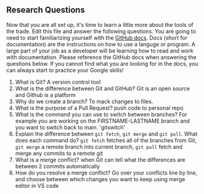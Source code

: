 ## Research Questions 

Now that you are all set up, it's time to learn a little more about the tools of the trade. Edit this file and answer the following questions. You are going to need to start familiarizing yourself with the [GitHub docs](https://docs.github.com/en). Docs (short for documentation) are the instructions on how to use a languge or program. A large part of your job as a developer will be learning how to read and work with documentation. Please reference the GitHub docs when answering the questions below. If you cannot find what you are looking for in the docs, you can always start to practice your Google skills!

1. What is Git?
A version control tool
2. What is the difference between Git and GitHub?
Git is an open source and Github is a platform
3. Why do we create a branch?
To mack changes to files.
4. What is the purpose of a Pull Request?
push code to personal repo
5. What is the command you can use to switch between branches? For example you are working on the FIRSTNAME-LASTNAME branch and you want to switch back to main.
'gitswitch'
6. Explain the difference between `git fetch`, `git merge` and `git pull`. What does each command do?
`git fetch` fetches all of the branches from Git, `git merge` a remote branch into current branch, `git pull` fetch and merge any commits to a remote git
7. What is a merge conflict?
when Git can tell what the differences are between 2 commits automatically
8. How do you resolve a merge conflict?
Go over your conflicts line by line, and choose between which changes you want to keep using merge editor in VS code

